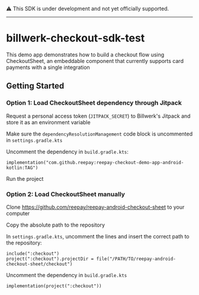 ⚠️ This SDK is under development and not yet officially supported.

---

# billwerk-checkout-sdk-test
 
This demo app demonstrates how to build a checkout flow using CheckoutSheet, an embeddable component that currently supports card payments with a single integration

## Getting Started

### Option 1: Load CheckoutSheet dependency through Jitpack

Request a personal access token (`JITPACK_SECRET`) to Billwerk's Jitpack and store it as an environment variable

Make sure the `dependencyResolutionManagement` code block is uncommented in `settings.gradle.kts` 

Uncomment the dependency in `build.gradle.kts`:

```
implementation("com.github.reepay:reepay-checkout-demo-app-android-kotlin:TAG")
```

Run the project

### Option 2: Load CheckoutSheet manually

Clone https://github.com/reepay/reepay-android-checkout-sheet to your computer

Copy the absolute path to the repository

In `settings.gradle.kts`, uncomment the lines and insert the correct path to the repository:
```
include(":checkout")
project(":checkout").projectDir = file("/PATH/TO/reepay-android-checkout-sheet/checkout")
```

Uncomment the dependency in `build.gradle.kts`
```
implementation(project(":checkout"))
```
